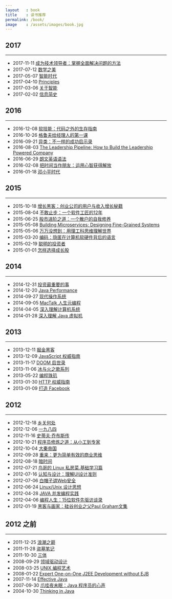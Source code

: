 ```yaml
---
layout   : book
title    : 读书推荐
permalink: /book/
image    : /assets/images/book.jpg
---
```



## 2017
-------------------------------------------------------------------------------
  - 2017-11-11 [成为技术领导者：掌握全面解决问题的方法](https://book.douban.com/subject/26419762/)
  - 2017-07-12 [数学之美](https://book.douban.com/subject/26163454/)
  - 2017-05-07 [智能时代](https://book.douban.com/subject/26838557/)
  - 2017-04-10 [Principles](https://book.douban.com/subject/20036150/)
  - 2017-03-06 [关于智能](https://book.douban.com/subject/25926823/)
  - 2017-02-02 [信息简史](https://book.douban.com/subject/25752043/)


## 2016
-------------------------------------------------------------------------------
  - 2016-12-08 [软技能：代码之外的生存指南](https://book.douban.com/subject/26835090/)
  - 2016-10-26 [格鲁夫给经理人的第一课](https://book.douban.com/subject/5431183/)
  - 2016-09-21 [异类：不一样的成功启示录](https://book.douban.com/subject/25863621/)
  - 2016-08-03 [The Leadership Pipeline: How to Build the Leadership Powered Company](https://book.douban.com/subject/6134583/)
  - 2016-06-29 [朗文英语语法](https://book.douban.com/subject/1003087/)
  - 2016-02-08 [把时间当作朋友：运用心智获得解放](https://book.douban.com/subject/3609132/)
  - 2016-01-18 [邓小平时代](http://book.douban.com/subject/20424526/)


## 2015
-------------------------------------------------------------------------------
  - 2015-10-18 [增长黑客：创业公司的用户与收入增长秘籍](http://book.douban.com/subject/26541801/)
  - 2015-08-04 [不敢止步：一个软件工匠的12年](http://book.douban.com/subject/26135794/)
  - 2015-06-25 [股市进阶之道：一个散户的自我修养](http://book.douban.com/subject/25829645/)
  - 2015-05-08 [Building Microservices: Designing Fine-Grained Systems](http://book.douban.com/subject/25881698/)
  - 2015-05-06 [万万没想到：用理工科思维理解世界](http://book.douban.com/subject/25986341/)
  - 2015-03-20 [编码：隐匿在计算机软硬件背后的语言](http://book.douban.com/subject/4822685/)
  - 2015-02-19 [聪明的投资者](http://book.douban.com/subject/5243775/)
  - 2015-01-01 [怎样选择成长股](http://book.douban.com/subject/1007459/)


## 2014
-------------------------------------------------------------------------------
  - 2014-12-31 [投资最重要的事](http://book.douban.com/subject/10799082/)
  - 2014-12-20 [Java Performance](http://book.douban.com/subject/5980062/)
  - 2014-09-27 [现代操作系统](http://book.douban.com/subject/3852290/)
  - 2014-09-05 [MacTalk 人生元编程](http://book.douban.com/subject/25826578/)
  - 2014-04-05 [深入理解计算机系统](http://book.douban.com/subject/5333562/)
  - 2014-01-28 [深入理解 Java 虚拟机](http://book.douban.com/subject/24722612/)


## 2013
-------------------------------------------------------------------------------
  - 2013-12-11 [掘金黑客](http://book.douban.com/subject/19975498/)
  - 2013-12-09 [JavaScript 权威指南](http://book.douban.com/subject/6854549/)
  - 2013-11-17 [DOOM 启世录](http://book.douban.com/subject/1516800/)
  - 2013-11-06 [冰与火之歌系列](http://book.douban.com/series/11075)
  - 2013-05-22 [编程珠玑](http://book.douban.com/subject/3227098/)
  - 2013-01-30 [HTTP 权威指南](http://book.douban.com/subject/10746113/)
  - 2013-01-09 [打造 Facebook](http://book.douban.com/subject/20471120/)


## 2012
-------------------------------------------------------------------------------
  - 2012-12-18 [乡关何处](http://book.douban.com/subject/10569855/)
  - 2012-12-06 [一九八四](http://book.douban.com/subject/1858576/)
  - 2012-11-16 [史蒂夫·乔布斯传](http://book.douban.com/subject/6798611/)
  - 2012-10-21 [程序员修炼之道：从小工到专家](http://book.douban.com/subject/1152111/)
  - 2012-10-04 [大秦帝国](http://book.douban.com/subject/3079029/)
  - 2012-09-28 [重来：更为简单有效的商业思维](http://book.douban.com/subject/5320866/)
  - 2012-08-18 [暗时间](http://book.douban.com/subject/6709809/)
  - 2012-07-21 [鸟哥的 Linux 私房菜.基础学习篇](http://book.douban.com/subject/4889838/)
  - 2012-07-16 [认知与设计：理解UI设计准则](http://book.douban.com/subject/6792322/)
  - 2012-07-06 [白帽子讲Web安全](http://book.douban.com/subject/10546925/)
  - 2012-06-24 [Linux/Unix 设计思想](http://book.douban.com/subject/7564417/)
  - 2012-04-28 [JAVA 并发编程实践](http://book.douban.com/subject/2148132/)
  - 2012-04-06 [编程人生：15位软件先驱访谈录](http://book.douban.com/subject/5355285/)
  - 2012-01-19 [黑客与画家：硅谷创业之父Paul Graham文集](http://book.douban.com/subject/6021440/)


## 2012 之前
-------------------------------------------------------------------------------
  - 2011-12-25 [浪潮之巅](http://book.douban.com/subject/6709783/)
  - 2011-11-28 [盗墓笔记](http://book.douban.com/subject/6953273/)
  - 2011-10-30 [三体](http://book.douban.com/subject/2567698/)
  - 2008-09-29 [领域驱动设计](http://book.douban.com/subject/1629512/)
  - 2008-03-25 [UNIX 编程艺术](http://book.douban.com/subject/1467587/)
  - 2008-01-22 [Expert One-on-One J2EE Development without EJB](http://book.douban.com/subject/1426848/)
  - 2007-11-14 [Effective Java](http://book.douban.com/subject/1246129/)
  - 2007-09-30 [爪哇夜未眠：Java 程序员的心声](http://book.douban.com/subject/1168545/)
  - 2004-10-30 [Thinking in Java](http://book.douban.com/subject/1229955/)
